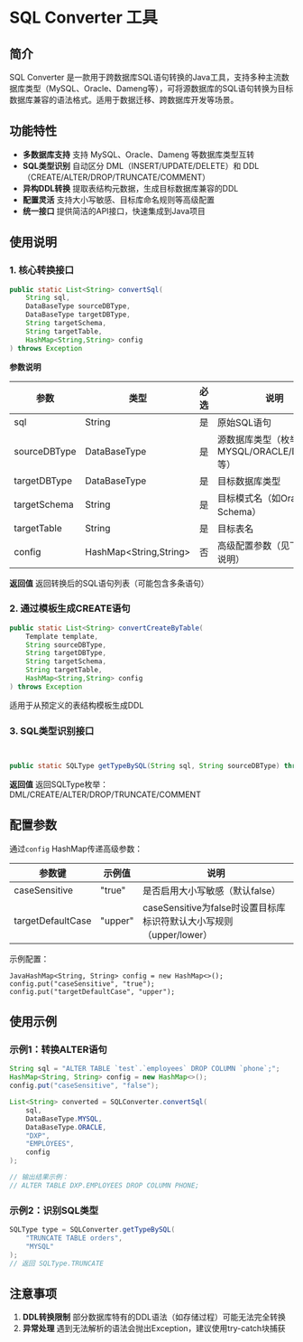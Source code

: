 # SQL Converter 工具

## 简介

SQL Converter 是一款用于跨数据库SQL语句转换的Java工具，支持多种主流数据库类型（MySQL、Oracle、Dameng等），可将源数据库的SQL语句转换为目标数据库兼容的语法格式。适用于数据迁移、跨数据库开发等场景。

## 功能特性

- **多数据库支持** 支持 MySQL、Oracle、Dameng 等数据库类型互转
- **SQL类型识别** 自动区分 DML（INSERT/UPDATE/DELETE）和 DDL（CREATE/ALTER/DROP/TRUNCATE/COMMENT）
- **异构DDL转换** 提取表结构元数据，生成目标数据库兼容的DDL
- **配置灵活** 支持大小写敏感、目标库命名规则等高级配置
- **统一接口** 提供简洁的API接口，快速集成到Java项目

## 使用说明

### 1. 核心转换接口

```java
public static List<String> convertSql(
    String sql, 
    DataBaseType sourceDBType, 
    DataBaseType targetDBType,
    String targetSchema, 
    String targetTable, 
    HashMap<String,String> config
) throws Exception
```

**参数说明**

| 参数         | 类型                   | 必选 | 说明                                          |
| ------------ | ---------------------- | ---- | --------------------------------------------- |
| sql          | String                 | 是   | 原始SQL语句                                   |
| sourceDBType | DataBaseType           | 是   | 源数据库类型（枚举值：MYSQL/ORACLE/DAMENG等） |
| targetDBType | DataBaseType           | 是   | 目标数据库类型                                |
| targetSchema | String                 | 是   | 目标模式名（如Oracle的Schema）                |
| targetTable  | String                 | 是   | 目标表名                                      |
| config       | HashMap<String,String> | 否   | 高级配置参数（见下方配置说明）                |

**返回值** 返回转换后的SQL语句列表（可能包含多条语句）

### 2. 通过模板生成CREATE语句

```java
public static List<String> convertCreateByTable(
    Template template, 
    String sourceDBType, 
    String targetDBType, 
    String targetSchema, 
    String targetTable, 
    HashMap<String,String> config
) throws Exception
```

适用于从预定义的表结构模板生成DDL

### 3. SQL类型识别接口

```java


public static SQLType getTypeBySQL(String sql, String sourceDBType) throws Exception
```

**返回值** 返回SQLType枚举：DML/CREATE/ALTER/DROP/TRUNCATE/COMMENT

## 配置参数

通过`config` HashMap传递高级参数：

| 参数键            | 示例值  | 说明                                                         |
| ----------------- | ------- | ------------------------------------------------------------ |
| caseSensitive     | "true"  | 是否启用大小写敏感（默认false）                              |
| targetDefaultCase | "upper" | caseSensitive为false时设置目标库标识符默认大小写规则（upper/lower） |

示例配置：

```
JavaHashMap<String, String> config = new HashMap<>();
config.put("caseSensitive", "true");
config.put("targetDefaultCase", "upper");
```

## 使用示例

### 示例1：转换ALTER语句

```java
String sql = "ALTER TABLE `test`.`employees` DROP COLUMN `phone`;";
HashMap<String, String> config = new HashMap<>();
config.put("caseSensitive", "false");

List<String> converted = SQLConverter.convertSql(
    sql, 
    DataBaseType.MYSQL, 
    DataBaseType.ORACLE, 
    "DXP", 
    "EMPLOYEES", 
    config
);

// 输出结果示例：
// ALTER TABLE DXP.EMPLOYEES DROP COLUMN PHONE;
```

### 示例2：识别SQL类型

```java
SQLType type = SQLConverter.getTypeBySQL(
    "TRUNCATE TABLE orders", 
    "MYSQL"
);
// 返回 SQLType.TRUNCATE
```

## 注意事项

1. **DDL转换限制** 部分数据库特有的DDL语法（如存储过程）可能无法完全转换
2. **异常处理** 遇到无法解析的语法会抛出Exception，建议使用try-catch块捕获

